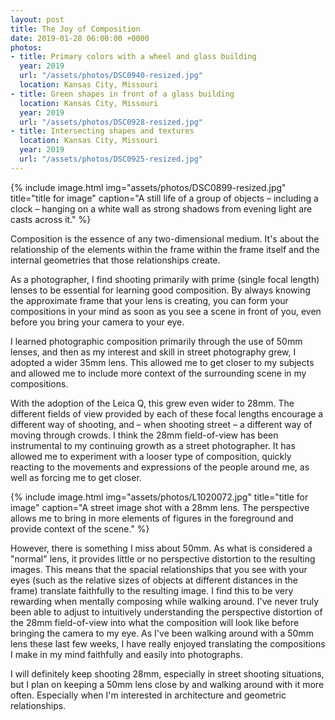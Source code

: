 ```yaml
---
layout: post
title: The Joy of Composition
date: 2019-01-28 06:00:00 +0000
photos:
- title: Primary colors with a wheel and glass building
  year: 2019
  url: "/assets/photos/DSC0940-resized.jpg"
  location: Kansas City, Missouri
- title: Green shapes in front of a glass building
  location: Kansas City, Missouri
  year: 2019
  url: "/assets/photos/DSC0928-resized.jpg"
- title: Intersecting shapes and textures
  location: Kansas City, Missouri
  year: 2019
  url: "/assets/photos/DSC0925-resized.jpg"
---
```

{% include image.html
            img="assets/photos/DSC0899-resized.jpg"
            title="title for image"
            caption="A still life of a group of objects – including a clock – hanging on a white wall as strong shadows from evening light are casts across it." %}

Composition is the essence of any two-dimensional medium. It's about the relationship of the elements within the frame within the frame itself and the internal geometries that those relationships create.

As a photographer, I find shooting primarily with prime (single focal length) lenses to be essential for learning good composition. By always knowing the approximate frame that your lens is creating, you can form your compositions in your mind as soon as you see a scene in front of you, even before you bring your camera to your eye.

I learned photographic composition primarily through the use of 50mm lenses, and then as my interest and skill in street photography grew, I adopted a wider 35mm lens. This allowed me to get closer to my subjects and allowed me to include more context of the surrounding scene in my compositions.

With the adoption of the Leica Q, this grew even wider to 28mm. The different fields of view provided by each of these focal lengths encourage a different way of shooting, and – when shooting street – a different way of moving through crowds. I think the 28mm field-of-view has been instrumental to my continuing growth as a street photographer. It has allowed me to experiment with a looser type of composition, quickly reacting to the movements and expressions of the people around me, as well as forcing me to get closer.

{% include image.html
            img="assets/photos/L1020072.jpg"
            title="title for image"
            caption="A street image shot with a 28mm lens. The perspective allows me to bring in more elements of figures in the foreground and provide context of the scene." %}

However, there is something I miss about 50mm. As what is considered a "normal" lens, it provides little or no perspective distortion to the resulting images. This means that the spacial relationships that you see with your eyes (such as the relative sizes of objects at different distances in the frame) translate faithfully to the resulting image. I find this to be very rewarding when mentally composing while walking around. I've never truly been able to adjust to intuitively understanding the perspective distortion of the 28mm field-of-view into what the composition will look like before bringing the camera to my eye. As I've been walking around with a 50mm lens these last few weeks, I have really enjoyed translating the compositions I make in my mind faithfully and easily into photographs.

I will definitely keep shooting 28mm, especially in street shooting situations, but I plan on keeping a 50mm lens close by and walking around with it more often. Especially when I'm interested in architecture and geometric relationships.